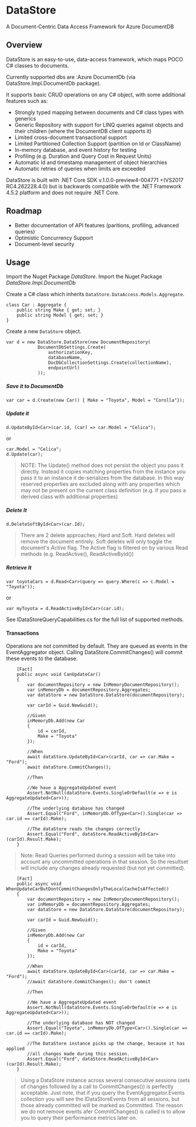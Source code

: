 # DataStore

A Document-Centric Data Access Framework for Azure DocumentDB

## Overview

DataStore is an easy-to-use, data-access framework, which maps POCO C# classes to documents. 

Currently supported dbs are :Azure DocumentDb (via DataStore.Impl.DocumentDb package).

It supports basic CRUD operations on any C# object, with some additional features such as:

* Strongly typed mapping between documents and C# class types with generics
* Generic Repository with support for LINQ queries against objects and their children (where the DocumentDB client supports it)
* Limited cross-document transactional support
* Limited Partitioned Collection Support (partition on Id or ClassName)
* In-memory database, and event history for testing
* Profiling (e.g. Duration and Query Cost in Request Units)
* Automatic Id and timestamp management of object hierarchies 
* Automatic retries of queries when limits are exceeded

DataStore is built with .NET Core SDK v.1.0.0-preview4-004771 +(VS2017 RC4.262228.4.0) but  is backwards compatible with the .NET Framework 4.5.2 platform and does not require .NET Core.

## Roadmap

* Better documentation of API features (paritions, profiling, advanced queries)
* Optimistic Concurrency Support
* Document-level security

## Usage

Import the Nuget Package *DataStore*.
Import the Nuget Package *DataStore.Impl.DocumentDb*

Create a C# class which inherits `DataStore.DataAccess.Models.Aggregate`.
```
class Car : Aggregate {
	public string Make { get; set; }
	public string Model { get; set; }
}
```
Create a new `DataStore` object.
```
var d = new DataStore.DataStore(new DocumentRepository(
			DocumentDbSettings.Create(
				authorizationKey, 
				databaseName, 
				DocDbCollectionSettings.Create(collectionName), 
				endpointUrl)
			));
```
##### Save it to DocumentDb

`var car = d.Create(new Car() { Make = "Toyota", Model = "Corolla"});`

##### Update it 

`d.UpdateById<Car>(car.id, (car) => car.Model = "Celica");`

or
```
car.Model = "Celica";
d.Update(car);
```
> NOTE: The Update() method does not persist the object you pass it directly.
> Instead it copies matching properties from the instance you pass it to an instance 
> it de-serializes from the database. In this way reserved properties are excluded along
> with any properties which may not be present on the current class definition (e.g. if you
> pass a derived class with additional properties)

##### Delete It

`d.DeleteSoftById<Car>(car.Id);`

> There are 2 delete approaches; Hard and Soft. Hard deletes will remove the document entirely.
> Soft deletes will only toggle the document's *Active* flag. The Active flag is filtered on
> by various Read methods (e.g. ReadActive(), ReadActiveById())

##### Retrieve It

`var toyotaCars = d.Read<Car>(query => query.Where(c => c.Model = "Toyota"));`

or

`var myToyota = d.ReadActiveById<Car>(car.id);`

See IDataStoreQueryCapabilities.cs for the full list of supported methods.

#### Transactions

Operations are not committed by default.
They are queued as events in the EventAggregator object.
Calling DataStore.CommitChanges() will commit these events to the database.

```    
	[Fact]
    public async void CanUpdateCar()
    {
        var documentRepository = new InMemoryDocumentRepository();
        var inMemoryDb = documentRepository.Aggregates;
        var dataStore = new DataStore.DataStore(documentRepository);

        var carId = Guid.NewGuid();

        //Given
        inMemoryDb.Add(new Car
        {
            id = carId,
            Make = "Toyota"
        });

        //When
        await dataStore.UpdateById<Car>(carId, car => car.Make = "Ford");
        await dataStore.CommitChanges();

        //Then 

        //We have a AggregateUpdated event
        Assert.NotNull(dataStore.Events.SingleOrDefault(e => e is AggregateUpdated<Car>));

        //The underlying database has changed
        Assert.Equal("Ford", inMemoryDb.OfType<Car>().Single(car => car.id == carId).Make);

        //The dataStore reads the changes correctly
        Assert.Equal("Ford", dataStore.ReadActiveById<Car>(carId).Result.Make);
    }
```
> Note: Read Queries performed during a session will be take into account any uncommitted operations in that session.
> So the resultset will include any changes already requested (but not yet committed).

```
    [Fact]
    public async void WhenUpdateCarButDontCommitChangesOnlyTheLocalCacheIsAffected()
    {
        var documentRepository = new InMemoryDocumentRepository();
        var inMemoryDb = documentRepository.Aggregates;
        var dataStore = new DataStore.DataStore(documentRepository);

        var carId = Guid.NewGuid();

        //Given
        inMemoryDb.Add(new Car
        {
            id = carId,
            Make = "Toyota"
        });

        //When
        await dataStore.UpdateById<Car>(carId, car => car.Make = "Ford");
        //await dataStore.CommitChanges(); don't commit

        //Then 

        //We have a AggregateUpdated event
        Assert.NotNull(dataStore.Events.SingleOrDefault(e => e is AggregateUpdated<Car>));

        //The underlying database has NOT changed
        Assert.Equal("Toyota", inMemoryDb.OfType<Car>().Single(car => car.id == carId).Make);

        //The DataStore instance picks up the change, because it has applied
        //all changes made during this session.
        Assert.Equal("Ford", dataStore.ReadActiveById<Car>(carId).Result.Make);
    }
```

> Using a DataStore instance across several consecutive sessions (sets of changes followed by a call to CommitChanges()) 
> is perfectly acceptable. Just note, that if you query the EventAggregator.Events collection you will see the IDataStoreEvents
> from all sessions, but those already committed will be marked as Committed. The reason we do not remove events afer CommitChanges()
> is called is to allow you to query their performance metrics later on.

